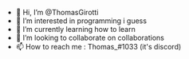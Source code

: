 - 👋 Hi, I’m @ThomasGirotti
- 👀 I’m interested in programming i guess
- 🌱 I’m currently learning how to learn
- 💞️ I’m looking to collaborate on collaborations
- 📫 How to reach me : Thomas_#1033 (it's discord)

<!---
ThomasGirotti/ThomasGirotti is a ✨ special ✨ repository because its `README.md` (this file) appears on your GitHub profile.
You can click the Preview link to take a look at your changes.
--->
